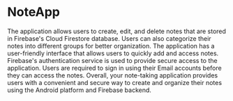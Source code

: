 # NoteApp
The application allows users to create, edit, and delete notes that are stored in Firebase's Cloud Firestore database. Users can also categorize their notes into different groups for better organization.  The application has a user-friendly interface that allows users to quickly add and access notes. Firebase's authentication service is used to provide secure access to the application. Users are required to sign in using their Email accounts before they can access the notes.
Overall, your note-taking application provides users with a convenient and secure way to create and organize their notes using the Android platform and Firebase backend.
